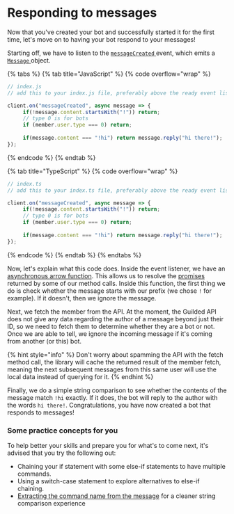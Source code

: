 # Responding to messages

Now that you've created your bot and successfully started it for the first time, let's move on to having your bot respond to your messages!

Starting off, we have to listen to the [`messageCreated` ](https://github.com/guildedjs/guilded.js/blob/1780c2c/packages/guilded.js/lib/structures/Client.ts#L158)event, which emits a [`Message` ](https://guilded.js.org/classes/guilded\_js.Message.html)object.&#x20;

{% tabs %}
{% tab title="JavaScript" %}
{% code overflow="wrap" %}
```javascript
// index.js
// add this to your index.js file, preferably above the ready event listener

client.on("messageCreated", async message => {
     if(!message.content.startsWith("!")) return;
     // type 0 is for bots
     if (member.user.type === 0) return;
     
     if(message.content === "!hi") return message.reply("hi there!");
});
```
{% endcode %}
{% endtab %}

{% tab title="TypeScript" %}
{% code overflow="wrap" %}
```typescript
// index.ts
// add this to your index.ts file, preferably above the ready event listener

client.on("messageCreated", async message => {
     if(!message.content.startsWith("!")) return;
     // type 0 is for bots
     if (member.user.type === 0) return;
     
     if(message.content === "!hi") return message.reply("hi there!");
});
```
{% endcode %}
{% endtab %}
{% endtabs %}

Now, let's explain what this code does. Inside the event listener, we have an [asynchronous ](https://developer.mozilla.org/en-US/docs/Web/JavaScript/Reference/Statements/async\_function)[arrow function](https://developer.mozilla.org/en-US/docs/Web/JavaScript/Reference/Functions/Arrow\_functions). This allows us to resolve the [promises ](https://developer.mozilla.org/en-US/docs/Web/JavaScript/Reference/Global\_Objects/Promise)returned by some of our method calls. Inside this function, the first thing we do is check whether the message starts with our prefix (we chose `!` for example). If it doesn't, then we ignore the message.&#x20;

Next, we fetch the member from the API. At the moment, the Guilded API does not give any data regarding the author of a message beyond just their ID, so we need to fetch them to determine whether they are a bot or not. Once we are able to tell, we ignore the incoming message if it's coming from another (or this) bot.

{% hint style="info" %}
Don't worry about spamming the API with the fetch method call, the library will cache the returned result of the member fetch, meaning the next subsequent messages from this same user will use the local data instead of querying for it.
{% endhint %}

Finally, we do a simple string comparison to see whether the contents of the message match `!hi` exactly. If it does, the bot will reply to the author with the words `hi there!`. Congratulations, you have now created a bot that responds to messages!



### Some practice concepts for you

To help better your skills and prepare you for what's to come next, it's advised that you try the following out:

* Chaining your if statement with some else-if statements to have multiple commands.
* Using a switch-case statement to explore alternatives to else-if chaining.
* [Extracting the command name from the message](https://v12.discordjs.guide/command-handling/#command-handling) for a cleaner string comparison experience&#x20;
